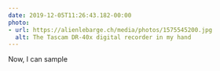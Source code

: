 ```yaml
---
date: 2019-12-05T11:26:43.182-00:00
photo:
- url: https://alienlebarge.ch/media/photos/1575545200.jpg
  alt: The Tascam DR-40x digital recorder in my hand
---
```

Now, I can sample
